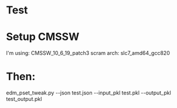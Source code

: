 # Test

# Setup CMSSW
I'm using: CMSSW_10_6_19_patch3
scram arch: slc7_amd64_gcc820 

# Then:
edm_pset_tweak.py --json test.json --input_pkl test.pkl --output_pkl test_output.pkl
